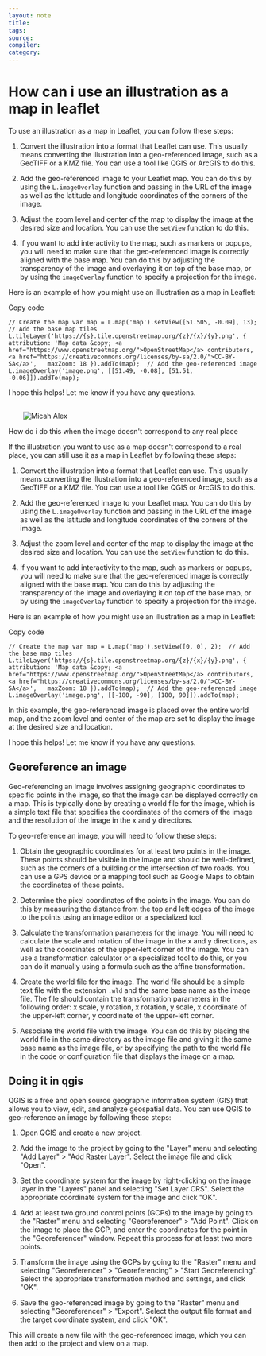 ```yaml
---
layout: note
title:
tags: 
source:
compiler:
category:
---
```


# How can i use an illustration as a map in leaflet

To use an illustration as a map in Leaflet, you can follow these steps:

1. Convert the illustration into a format that Leaflet can use. This usually means converting the illustration into a geo-referenced image, such as a GeoTIFF or a KMZ file. You can use a tool like QGIS or ArcGIS to do this.
    
2. Add the geo-referenced image to your Leaflet map. You can do this by using the `L.imageOverlay` function and passing in the URL of the image as well as the latitude and longitude coordinates of the corners of the image.
    
3. Adjust the zoom level and center of the map to display the image at the desired size and location. You can use the `setView` function to do this.
    
4. If you want to add interactivity to the map, such as markers or popups, you will need to make sure that the geo-referenced image is correctly aligned with the base map. You can do this by adjusting the transparency of the image and overlaying it on top of the base map, or by using the `imageOverlay` function to specify a projection for the image.
    

Here is an example of how you might use an illustration as a map in Leaflet:

Copy code

`// Create the map var map = L.map('map').setView([51.505, -0.09], 13);  // Add the base map tiles L.tileLayer('https://{s}.tile.openstreetmap.org/{z}/{x}/{y}.png', {   attribution: 'Map data &copy; <a href="https://www.openstreetmap.org/">OpenStreetMap</a> contributors, <a href="https://creativecommons.org/licenses/by-sa/2.0/">CC-BY-SA</a>',   maxZoom: 18 }).addTo(map);  // Add the geo-referenced image L.imageOverlay('image.png', [[51.49, -0.08], [51.51, -0.06]]).addTo(map);`

I hope this helps! Let me know if you have any questions.

![](data:image/svg+xml,%3csvg%20xmlns=%27http://www.w3.org/2000/svg%27%20version=%271.1%27%20width=%2730%27%20height=%2730%27/%3e)![Micah Alex](https://chat.openai.com/_next/image?url=https%3A%2F%2Flh3.googleusercontent.com%2Fa%2FAEdFTp4BN75sknBB-hUIvqcR57LUz0M2rA2QhaFOsI1D%3Ds96-c&w=64&q=75)

How do i do this when the image doesn't correspond to any real place

If the illustration you want to use as a map doesn't correspond to a real place, you can still use it as a map in Leaflet by following these steps:

1. Convert the illustration into a format that Leaflet can use. This usually means converting the illustration into a geo-referenced image, such as a GeoTIFF or a KMZ file. You can use a tool like QGIS or ArcGIS to do this.
    
2. Add the geo-referenced image to your Leaflet map. You can do this by using the `L.imageOverlay` function and passing in the URL of the image as well as the latitude and longitude coordinates of the corners of the image.
    
3. Adjust the zoom level and center of the map to display the image at the desired size and location. You can use the `setView` function to do this.
    
4. If you want to add interactivity to the map, such as markers or popups, you will need to make sure that the geo-referenced image is correctly aligned with the base map. You can do this by adjusting the transparency of the image and overlaying it on top of the base map, or by using the `imageOverlay` function to specify a projection for the image.
    

Here is an example of how you might use an illustration as a map in Leaflet:

Copy code

`// Create the map var map = L.map('map').setView([0, 0], 2);  // Add the base map tiles L.tileLayer('https://{s}.tile.openstreetmap.org/{z}/{x}/{y}.png', {   attribution: 'Map data &copy; <a href="https://www.openstreetmap.org/">OpenStreetMap</a> contributors, <a href="https://creativecommons.org/licenses/by-sa/2.0/">CC-BY-SA</a>',   maxZoom: 18 }).addTo(map);  // Add the geo-referenced image L.imageOverlay('image.png', [[-180, -90], [180, 90]]).addTo(map);`

In this example, the geo-referenced image is placed over the entire world map, and the zoom level and center of the map are set to display the image at the desired size and location.

I hope this helps! Let me know if you have any questions.

## Georeference an image

Geo-referencing an image involves assigning geographic coordinates to specific points in the image, so that the image can be displayed correctly on a map. This is typically done by creating a world file for the image, which is a simple text file that specifies the coordinates of the corners of the image and the resolution of the image in the x and y directions.

To geo-reference an image, you will need to follow these steps:

1. Obtain the geographic coordinates for at least two points in the image. These points should be visible in the image and should be well-defined, such as the corners of a building or the intersection of two roads. You can use a GPS device or a mapping tool such as Google Maps to obtain the coordinates of these points.
    
2. Determine the pixel coordinates of the points in the image. You can do this by measuring the distance from the top and left edges of the image to the points using an image editor or a specialized tool.
    
3. Calculate the transformation parameters for the image. You will need to calculate the scale and rotation of the image in the x and y directions, as well as the coordinates of the upper-left corner of the image. You can use a transformation calculator or a specialized tool to do this, or you can do it manually using a formula such as the affine transformation.
    
4. Create the world file for the image. The world file should be a simple text file with the extension `.wld` and the same base name as the image file. The file should contain the transformation parameters in the following order: x scale, y rotation, x rotation, y scale, x coordinate of the upper-left corner, y coordinate of the upper-left corner.
    
5. Associate the world file with the image. You can do this by placing the world file in the same directory as the image file and giving it the same base name as the image file, or by specifying the path to the world file in the code or configuration file that displays the image on a map.

## Doing it in qgis

QGIS is a free and open source geographic information system (GIS) that allows you to view, edit, and analyze geospatial data. You can use QGIS to geo-reference an image by following these steps:

1. Open QGIS and create a new project.
    
2. Add the image to the project by going to the "Layer" menu and selecting "Add Layer" > "Add Raster Layer". Select the image file and click "Open".
    
3. Set the coordinate system for the image by right-clicking on the image layer in the "Layers" panel and selecting "Set Layer CRS". Select the appropriate coordinate system for the image and click "OK".
    
4. Add at least two ground control points (GCPs) to the image by going to the "Raster" menu and selecting "Georeferencer" > "Add Point". Click on the image to place the GCP, and enter the coordinates for the point in the "Georeferencer" window. Repeat this process for at least two more points.
    
5. Transform the image using the GCPs by going to the "Raster" menu and selecting "Georeferencer" > "Georeferencing" > "Start Georeferencing". Select the appropriate transformation method and settings, and click "OK".
    
6. Save the geo-referenced image by going to the "Raster" menu and selecting "Georeferencer" > "Export". Select the output file format and the target coordinate system, and click "OK".
    

This will create a new file with the geo-referenced image, which you can then add to the project and view on a map.